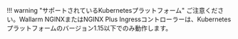 !!! warning "サポートされているKubernetesプラットフォーム"
    ご注意ください。Wallarm NGINXまたはNGINX Plus Ingressコントローラーは、Kubernetesプラットフォームのバージョン1.15以下でのみ動作します。